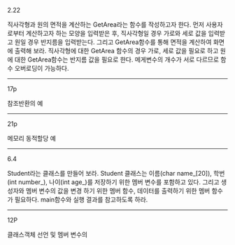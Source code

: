 2.22

직사각형과 원의 면적을 계산하는 GetArea라는 함수를 작성하고자 한다. 먼저 사용자로부터 계산하고자 하는 모양을 입력받은 후, 직사각형일 경우 가로와 세로 값을 입력받고 원일 경우 반지름을 입력받는다. 그리고 GetArea함수를 통해 면적을 계산하여 화면에 출력해 보라. 직사각형에 대한 GetArea 함수의 경우 가로, 세로 값을 필요로 하고 원에 대한 GetArea함수는 반지름 값을 필요로 한다. 메게변수의 개수가 서로 다르므로 함수 오버로딩이 가능하다.

---

17p

참조반환의 예

---

21p

메모리 동적할당 예

---

6.4

Student라는 클래스를 만들어 보라. Student 클래스는 이름(char name_[20]), 학번(int number_), 나이(int age_)를 저장하기 위한 멤버 변수를 포함하고 있다. 그리고 생성자와 멤버 변수의 값을 변경 하기 위한 멤버 함수, 데이터를 출력하기 위한 멤버 함수가 필요하다. main함수와 실행 결과를 참고하도록 하라.

---

12P

클래스객체 선언 및 멤버 변수의 
